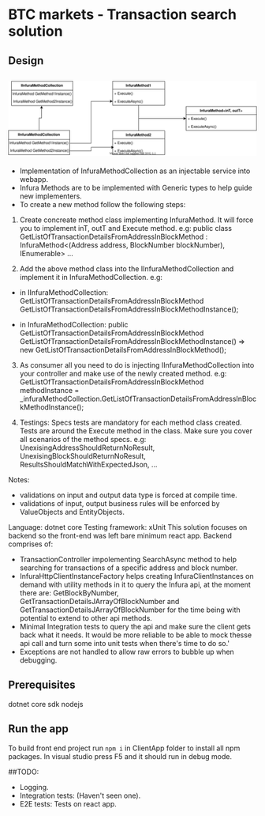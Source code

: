 # BTC markets - Transaction search solution

## Design
![Class Diagram](infuraCD.svg)
--------------------
- Implementation of InfuraMethodCollection as an injectable service into webapp.
- Infura Methods are to be implemented with Generic types to help guide new implementers.
- To create a new method follow the following steps:

1. Create concreate method class implementing InfuraMethod. It will force you to implement inT, outT and Execute method.
e.g:
    public class GetListOfTransactionDetailsFromAddressInBlockMethod : InfuraMethod<(Address address, BlockNumber blockNumber), IEnumerable<TransactionDetails>>
    ...

2. Add the above method class into the IInfuraMethodCollection and implement it in InfuraMethodCollection.
e.g:
- in IInfuraMethodCollection:
        GetListOfTransactionDetailsFromAddressInBlockMethod GetListOfTransactionDetailsFromAddressInBlockMethodInstance();

- in InfuraMethodCollection:
        public GetListOfTransactionDetailsFromAddressInBlockMethod GetListOfTransactionDetailsFromAddressInBlockMethodInstance() => new GetListOfTransactionDetailsFromAddressInBlockMethod();

3. As consumer all you need to do is injecting IInfuraMethodCollection into your controller and make use of the newly created method.
e.g:
            GetListOfTransactionDetailsFromAddressInBlockMethod methodInstance = _infuraMethodCollection.GetListOfTransactionDetailsFromAddressInBlockMethodInstance();

4. Testings: Specs tests are mandatory for each method class created. Tests are around the Execute method in the class. Make sure you cover all scenarios of the method specs.
e.g: UnexisingAddressShouldReturnNoResult, UnexisingBlockShouldReturnNoResult, ResultsShouldMatchWithExpectedJson, ...

Notes:
- validations on input and output data type is forced at compile time.
- validations of input, output business rules will be enforced by ValueObjects and EntityObjects.



Language: dotnet core
Testing framework: xUnit
This solution focuses on backend so the front-end was left bare minimum react app.
Backend comprises of:
- TransactionController impolementing SearchAsync method to help searching for transactions of a specific address and block number.
- InfuraHttpClientInstanceFactory helps creating InfuraClientInstances on demand with utility methods in it to query the Infura api, at the moment there are: GetBlockByNumber, GetTransactionDetailsJArrayOfBlockNumber and GetTransactionDetailsJArrayOfBlockNumber for the time being with potential to extend to other api methods.
- Minimal Integration tests to query the api and make sure the client gets back what it needs. It would be more reliable to be able  to mock thesse api call and turn some into unit tests when there's time to do so.'
- Exceptions are not handled to allow raw errors to bubble up when debugging.

## Prerequisites 
dotnet core sdk
nodejs

## Run the app
To build front end project run `npm i` in ClientApp folder to install all npm packages.
In visual studio press F5 and it should run in debug mode.

##TODO:
- Logging.
- Integration tests: (Haven't seen one).
- E2E tests: Tests on react app.